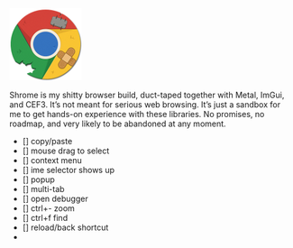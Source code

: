 <img src="shrome.png" width="128" height="128" />

Shrome is my shitty browser build, duct-taped together with Metal, ImGui, and CEF3. It’s not meant for serious web browsing. It’s just a sandbox for me to get hands-on experience with these libraries. No promises, no roadmap, and very likely to be abandoned at any moment.

* [] copy/paste
* [] mouse drag to select
* [] context menu
* [] ime selector shows up
* [] popup
* [] multi-tab
* [] open debugger
* [] ctrl+- zoom
* [] ctrl+f find
* [] reload/back shortcut
* 
